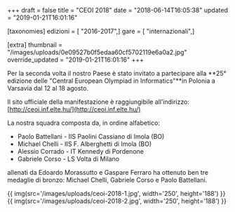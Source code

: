 +++
draft = false
title = "CEOI 2018"
date = "2018-06-14T16:05:38"
updated = "2019-01-21T16:01:16"

[taxonomies]
edizioni = [ "2016-2017",]
gare = [ "internazionali",]

[extra]
thumbnail = "/images/uploads/0e09527b0f5edaa60cf5702119e6a0a2.jpg"
override_updated = "2019-01-21T16:01:16"
+++

Per la seconda volta il nostro Paese è stato invitato a partecipare alla **25° edizione delle "Central European Olympiad in Informatics"**in Polonia a Varsavia dal 12 al 18 agosto.

<!-- more -->

Il sito ufficiale della manifestazione è raggiungibile all’indirizzo: [http://ceoi.inf.elte.hu/](http://ceoi.inf.elte.hu/)

La nostra squadra composta da, in ordine alfabetico:

- Paolo Battellani - IIS Paolini Cassiano di Imola (BO)
- Michael Chelli - IIS F. Alberghetti di Imola (BO)
- Alessio Corrado - IT Kennedy di Pordenone
- Gabriele Corso - LS Volta di Milano

allenati da Edoardo Morassutto e Gaspare Ferraro ha ottenuto ben tre medaglie di bronzo: Michael Chelli, Gabriele Corso e Paolo Battellani.

{{ img(src='/images/uploads/ceoi-2018-1.jpg', width='250', height='188') }}{{ img(src='/images/uploads/ceoi-2018-2.jpg', width='250', height='188') }}
